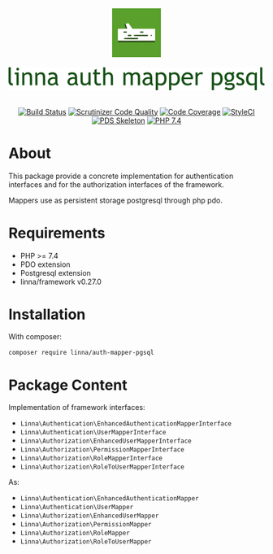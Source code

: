<div align="center">
    <a href="#"><img src="logo-linna-96.png" alt="Linna Logo"></a>
</div>

<br/>

<div align="center">
    <a href="#"><img src="logo-auth-pgsql.png" alt="Linna Auth Mapper Pgsql Logo"></a>
</div>

<br/>

<div align="center">

[![Build Status](https://travis-ci.org/linna/auth-mapper-pgsql.svg?branch=master)](https://travis-ci.org/linna/auth-mapper-pgsql)
[![Scrutinizer Code Quality](https://scrutinizer-ci.com/g/linna/auth-mapper-pgsql/badges/quality-score.png?b=master)](https://scrutinizer-ci.com/g/linna/auth-mapper-pgsql/?branch=master)
[![Code Coverage](https://scrutinizer-ci.com/g/linna/auth-mapper-pgsql/badges/coverage.png?b=master)](https://scrutinizer-ci.com/g/linna/auth-mapper-pgsql/?branch=master)
[![StyleCI](https://github.styleci.io/repos/209962835/shield?branch=master&style=flat)](https://github.styleci.io/repos/209962835)
[![PDS Skeleton](https://img.shields.io/badge/pds-skeleton-blue.svg?style=flat)](https://github.com/php-pds/skeleton)
[![PHP 7.4](https://img.shields.io/badge/PHP-7.4-8892BF.svg)](http://php.net)

</div>

# About
This package provide a concrete implementation for authentication interfaces and 
for the authorization interfaces of the framework.

Mappers use as persistent storage postgresql through php pdo.

# Requirements
   
   * PHP >= 7.4
   * PDO extension
   * Postgresql extension
   * linna/framework v0.27.0

# Installation
With composer:
```
composer require linna/auth-mapper-pgsql
```

# Package Content
Implementation of framework interfaces:
* `Linna\Authentication\EnhancedAuthenticationMapperInterface`
* `Linna\Authentication\UserMapperInterface`
* `Linna\Authorization\EnhancedUserMapperInterface`
* `Linna\Authorization\PermissionMapperInterface`
* `Linna\Authorization\RoleMapperInterface`
* `Linna\Authorization\RoleToUserMapperInterface`

As:
* `Linna\Authentication\EnhancedAuthenticationMapper`
* `Linna\Authentication\UserMapper`
* `Linna\Authorization\EnhancedUserMapper`
* `Linna\Authorization\PermissionMapper`
* `Linna\Authorization\RoleMapper`
* `Linna\Authorization\RoleToUserMapper`